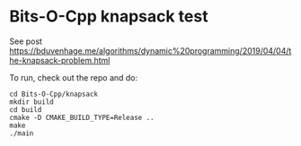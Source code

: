 # Bits-O-Cpp knapsack test
See post https://bduvenhage.me/algorithms/dynamic%20programming/2019/04/04/the-knapsack-problem.html

To run, check out the repo and do:

```console
cd Bits-O-Cpp/knapsack
mkdir build
cd build
cmake -D CMAKE_BUILD_TYPE=Release ..
make
./main
```
